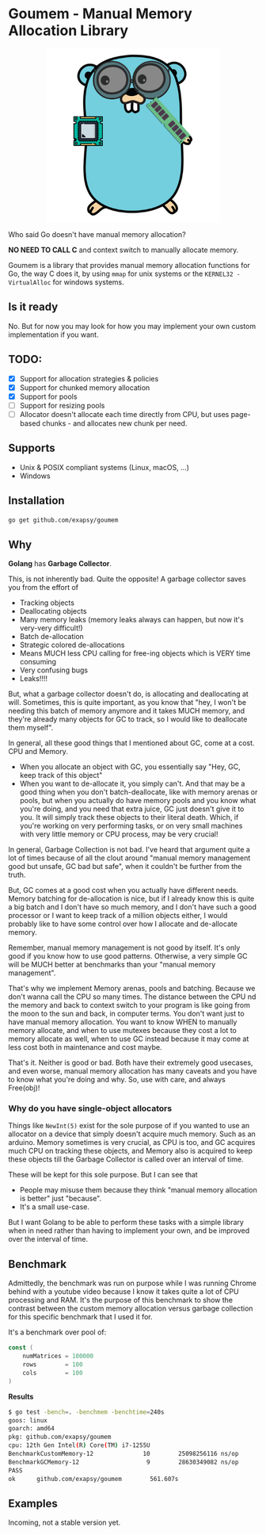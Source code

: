 # Goumem - Manual Memory Allocation Library

<p align="center">
  <img src="./docs/assets/logo.png" alt="goumem" width="350"/>
</p>

Who said Go doesn't have manual memory allocation?

**NO NEED TO CALL C** and context switch to manually allocate memory.

Goumem is a library that provides manual memory allocation functions for Go,
the way C does it, by using `mmap` for unix systems or the `KERNEL32 - VirtualAlloc` for windows systems.

## Is it ready

No. But for now you may look for how you may implement your own custom implementation if you want.

## TODO:

- [x] Support for allocation strategies & policies
- [x] Support for chunked memory allocation
- [x] Support for pools
- [ ] Support for resizing pools
- [ ] Allocator doesn't allocate each time directly from CPU, but uses page-based chunks - and allocates new chunk per need.

## Supports

- Unix & POSIX compliant systems (Linux, macOS, ...)
- Windows

## Installation

```bash
go get github.com/exapsy/goumem
```

## Why

**Golang** has **Garbage Collector**.

This, is not inherently bad. Quite the opposite! A garbage collector saves you from the effort of

- Tracking objects
- Deallocating objects
- Many memory leaks (memory leaks always can happen, but now it's very-very difficult!)
- Batch de-allocation
- Strategic colored de-allocations
- Means MUCH less CPU calling for free-ing objects which is VERY time consuming
- Very confusing bugs
- Leaks!!!!

But, what a garbage collector doesn't do, is allocating and deallocating at will.
Sometimes, this is quite important, as you know that "hey, I won't be needing this batch of memory anymore and it takes MUCH memory,
and they're already many objects for GC to track, so I would like to deallocate them myself".

In general, all these good things that I mentioned about GC, come at a cost. CPU and Memory.

- When you allocate an object with GC, you essentially say "Hey, GC, keep track of this object"
- When you want to de-allocate it, you simply can't. And that may be a good thing when you don't batch-deallocate, like with memory arenas or pools, but when you actually do have memory pools and you know what you're doing, and you need that extra juice, GC just doesn't give it to you. It will simply track these objects to their literal death. Which, if you're working on very performing tasks, or on very small machines with very little memory or CPU process, may be very crucial! 

In general, Garbage Collection is not bad. I've heard that argument quite a lot of times because of all the clout around "manual memory management good but unsafe, GC bad but safe", when it couldn't be further from the truth.

But, GC comes at a good cost when you actually have different needs. Memory batching for de-allocation is nice, but if I already know this is quite a big batch and I don't have so much memory, and I don't have such a good processor or I want to keep track of a million objects either, I would probably like to have some control over how I allocate and de-allocate memory.

Remember, manual memory management is not good by itself. It's only good if you know how to use good patterns. Otherwise, a very simple GC will be MUCH better at benchmarks than your "manual memory management".

That's why we implement Memory arenas, pools and batching. Because we don't wanna call the CPU so many times. The distance between the CPU nd the memory and back to context switch to your program is like going from the moon to the sun and back, in computer terms. You don't want just to have manual memory allocation. You want to know WHEN to manually memory allocate, and when to use mutexes because they cost a lot to memory allocate as well, when to use GC instead because it may come at less cost both in maintenance and cost maybe.

That's it. Neither is good or bad. Both have their extremely good usecases, and even worse, manual memory allocation has many caveats and you have to know what you're doing and why. So, use with care, and always Free(obj)!

### Why do you have single-object allocators

Things like `NewInt(5)` exist for the sole purpose of if you wanted to use an allocator on a device that simply doesn't acquire much memory. Such as an arduino. Memory sometimes is very crucial, as CPU is too, and GC acquires much CPU on tracking these objects, and Memory also is acquired to keep these objects till the Garbage Collector is called over an interval of time.

These will be kept for this sole purpose. But I can see that

- People may misuse them because they think "manual memory allocation is better" just "because".
- It's a small use-case.

But I want Golang to be able to perform these tasks with a simple library when in need rather than having to implement your own, and be improved over the interval of time.


## Benchmark

Admittedly, the benchmark was run on purpose while I was running Chrome behind with a youtube video because I know it takes quite a lot of CPU processing and RAM. It's the purpose of this benchmark to show the contrast between the custom memory allocation versus garbage collection for this specific benchmark that I used it for.

It's a benchmark over pool of:

```go
const (
    numMatrices = 100000
    rows        = 100
    cols        = 100
)
```

**Results**

```bash
$ go test -bench=. -benchmem -benchtime=240s
goos: linux
goarch: amd64
pkg: github.com/exapsy/goumem
cpu: 12th Gen Intel(R) Core(TM) i7-1255U
BenchmarkCustomMemory-12              10        25098256116 ns/op         400600 B/op      10001 allocs/op
BenchmarkGCMemory-12                   9        28630349082 ns/op       9229073352 B/op 10100069 allocs/op
PASS
ok      github.com/exapsy/goumem        561.607s

```

## Examples

Incoming, not a stable version yet.
